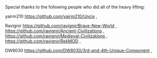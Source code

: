 Special thanks to the following people who did all of the heavy lifting:

yairm210  https://github.com/yairm210/Unciv ,

Ravignir  https://github.com/ravignir/Brave-New-World ,
          https://github.com/ravignir/Ancient-Civilizations ,
          https://github.com/ravignir/Medieval-Civilizations ,
          https://github.com/ravignir/RekMOD ,
          
DW8030    https://github.com/DW8030/3rd-and-4th-Unique-Component ,
